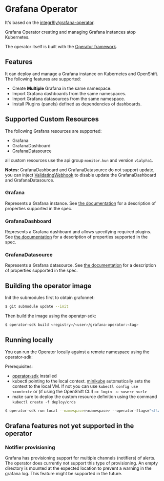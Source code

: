 # Grafana Operator

It's based on the [integr8ly/grafana-operator](https://github.com/integr8ly/grafana-operator).

Grafana Operator creating and managing Grafana instances atop Kubernetes.

The operator itself is built with the [Operator framework](https://github.com/operator-framework/operator-sdk).

## Features

It can deploy and manage a Grafana instance on Kubernetes and OpenShift. The following features are supported:

* Create **Multiple** Grafana in the same namespace.
* Import Grafana dashboards from the same namespaces.
* Import Grafana datasources from the same namespace.
* Install Plugins (panels) defined as dependencies of dashboards.

## Supported Custom Resources

The following Grafana resources are supported:

* Grafana
* GrafanaDashboard
* GrafanaDatasource

all custom resources use the api group `monitor.kun` and version `v1alpha1`.

**Notes:** GrafanaDashboard and GrafanaDatasource do not support update, you can inject [ValidatingWebhook](/hack/webhook/README.md) to disable update the GrafanaDashboard and GrafanaDatasource.

### Grafana

Represents a Grafana instance. See [the documentation](./documentation/deploy_grafana.md) for a description of properties supported in the spec.

### GrafanaDashboard

Represents a Grafana dashboard and allows specifying required plugins. See [the documentation](./documentation/dashboards.md) for a description of properties supported in the spec.

### GrafanaDatasource

Represents a Grafana datasource. See [the documentation](./documentation/datasources.md) for a description of properties supported in the spec.

## Building the operator image

Init the submodules first to obtain grafonnet:

```sh
$ git submodule update --init
```

Then build the image using the operatpr-sdk:

```sh
$ operator-sdk build <registry>/<user>/grafana-operator:<tag>
```

## Running locally

You can run the Operator locally against a remote namespace using the operator-sdk:

Prerequisites:

* [operator-sdk](https://github.com/operator-framework/operator-sdk) installed
* kubectl pointing to the local context. [minikube](https://github.com/kubernetes/minikube) automatically sets the context to the local VM. If not you can use `kubectl config use <context>` or (if using the OpenShift CLI) `oc login -u <user> <url>`
* make sure to deploy the custom resource definition using the command ```kubectl create -f deploy/crds```

```sh
$ operator-sdk run local --namespace=<namespace> --operator-flags="<flags to pass>"
```

## Grafana features not yet supported in the operator

### Notifier provisioning

Grafana has provisioning support for multiple channels (notifiers) of alerts. The operator does currently not support this type of provisioning. An empty directory is mounted at the expected location to prevent a warning in the grafana log. This feature might be supported in the future. 
